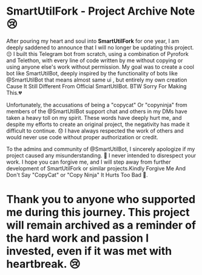 # SmartUtilFork - Project Archive Note 😢

After pouring my heart and soul into **SmartUtilFork** for one year, I am deeply saddened to announce that I will no longer be updating this project. 😔 I built this Telegram bot from scratch, using a combination of Pyrofork and Telethon, with every line of code written by me without copying or using anyone else's work without permission. My goal was to create a cool bot like SmartUtilBot, deeply inspired by the functionality of bots like @SmartUtilBot that means almost same ui , but entirely my own creation Cause It Still Different From Official SmartUtilBot. BTW Sorry For Making This.💔

Unfortunately, the accusations of being a "copycat" Or "copyninja" from members of the @SmartUtilBot support chat and others in my DMs have taken a heavy toll on my spirit. These words have deeply hurt me, and despite my efforts to create an original project, the negativity has made it difficult to continue. 😞 I have always respected the work of others and would never use code without proper authorization or credit.

To the admins and community of @SmartUtilBot, I sincerely apologize if my project caused any misunderstanding. 🙏 I never intended to disrespect your work. I hope you can forgive me, and I will step away from further development of SmartUtilFork or similar projects.Kindly Forgive Me And Don't Say "CopyCat" or "Copy Ninja" It Hurts Too Bad 🥺.

# Thank you to anyone who supported me during this journey. This project will remain archived as a reminder of the hard work and passion I invested, even if it was met with heartbreak. 😢
